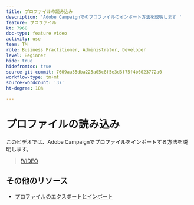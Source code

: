 ```yaml
---
title: プロファイルの読み込み
description: 'Adobe Campaignでのプロファイルのインポート方法を説明します '
feature: プロファイル
kt: 7968
doc-type: feature video
activity: use
team: TM
role: Business Practitioner, Administrator, Developer
level: Beginner
hide: true
hidefromtoc: true
source-git-commit: 7609aa35dba225a05c8f5e3d3f75f4b6023772a0
workflow-type: tm+mt
source-wordcount: '37'
ht-degree: 18%

---
```



# プロファイルの読み込み

このビデオでは、Adobe Campaignでプロファイルをインポートする方法を説明します。

>[!VIDEO](https://video.tv.adobe.com/v/25608?quality=12)

## その他のリソース

- [プロファイルのエクスポートとインポート](https://experienceleague.adobe.com/docs/campaign-classic/using/getting-started/profile-management/exporting-and-importing-profiles.html)
